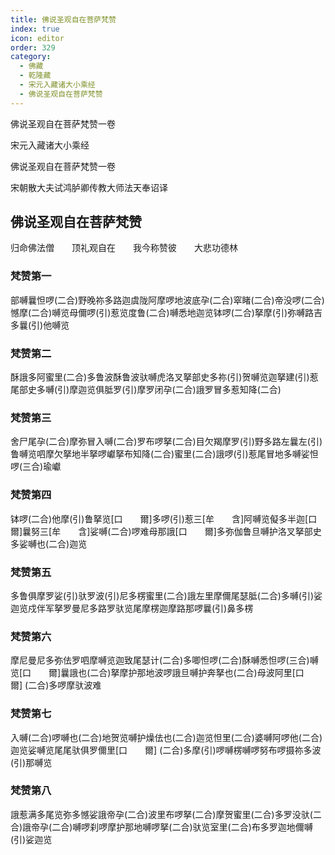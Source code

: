 ```yaml
---
title: 佛说圣观自在菩萨梵赞
index: true
icon: editor
order: 329
category:
  - 佛藏
  - 乾隆藏
  - 宋元入藏诸大小乘经
  - 佛说圣观自在菩萨梵赞
---
```


佛说圣观自在菩萨梵赞一卷  

宋元入藏诸大小乘经  

佛说圣观自在菩萨梵赞一卷  

宋朝散大夫试鸿胪卿传教大师法天奉诏译  

## 佛说圣观自在菩萨梵赞  

归命佛法僧　　顶礼观自在　　我今称赞彼　　大悲功德林  

### 梵赞第一

部嚩曩怛啰(二合)野晚祢多路迦虞陇阿摩啰地波底孕(二合)窣睹(二合)帝没啰(二合)憾摩(二合)嚩览母儞啰(引)惹览度鲁(二合)嚩悉地迦览钵啰(二合)拏摩(引)弥嚩路吉多曩(引)他嚩览  

### 梵赞第二

酥誐多阿蜜里(二合)多鲁波酥鲁波驮嚩虎洛叉拏部史多祢(引)贺嚩览迦拏建(引)惹尾部史多嚩(引)摩迦览俱胝罗(引)摩罗闭孕(二合)誐罗冒多惹知降(二合)  

### 梵赞第三

舍尸尾孕(二合)摩弥冒入嚩(二合)罗布啰拏(二合)目欠羯摩罗(引)野多路左曩左(引)鲁嚩览呬摩欠拏地半拏啰巘拏布知降(二合)蜜里(二合)誐啰(引)惹尾冒地多嚩娑怛啰(三合)瑜巘  

### 梵赞第四

钵啰(二合)他摩(引)鲁拏览[口　　爾]多啰(引)惹三[牟　　含]阿嚩览儗多半迦[口　　爾]曩努三[牟　　含]娑嚩(二合)啰难母那誐[口　　爾]多弥伽鲁旦嚩护洛叉拏部史多娑嚩也(二合)迦览  

### 梵赞第五

多鲁俱摩罗娑(引)驮罗波(引)尼多楞蜜里(二合)誐左里摩儞尾瑟胝(二合)多嚩(引)娑迦览戍伴军拏罗曼尼多路罗驮览尾摩楞迦摩路那啰曩(引)鼻多楞  

### 梵赞第六

摩尼曼尼多弥佉罗呬摩嚩览迦致尾瑟计(二合)多唧怛啰(二合)酥嚩悉怛啰(三合)嚩览[口　　爾]曩誐也(二合)拏摩护那地波啰誐旦嚩护奔拏也(二合)母波阿里[口　　爾] (二合)多啰摩驮波难  

### 梵赞第七

入嚩(二合)啰嚩也(二合)地贺览嚩护燥佉也(二合)迦览怛里(二合)婆嚩阿啰他(二合)迦览娑嚩览尾尾驮俱罗儞里[口　　爾] (二合)多摩(引)啰嚩楞嚩啰努布啰摄祢多波(引)那嚩览  

### 梵赞第八

誐惹满多尾览弥多憾娑誐帝孕(二合)波里布啰拏(二合)摩贺蜜里(二合)多罗没驮(二合)誐帝孕(二合)嚩啰刹啰摩护那地嚩啰拏(二合)驮览室里(二合)布多罗迦地儞嚩(引)娑迦览  
